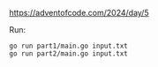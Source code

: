 https://adventofcode.com/2024/day/5

Run:

    go run part1/main.go input.txt
    go run part2/main.go input.txt
